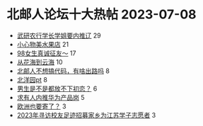 # 北邮人论坛十大热帖 2023-07-08

- [武研农行学长学姐要内推辽](https://bbs.byr.cn/article/Hubei/397635) 29
- [小心物美水果店](https://bbs.byr.cn/article/Picture/3344856) 21
- [98女生真诚征友～](https://bbs.byr.cn/article/Friends/2041810) 17
- [从花海到云海](https://bbs.byr.cn/article/Photo/276031) 10
- [北邮人不想搞代码，有啥出路吗](https://bbs.byr.cn/article/AimGraduate/1225462) 8
- [北洋园pt](https://bbs.byr.cn/article/Talking/6395551) 8
- [男生是不是都放不下初恋？](https://bbs.byr.cn/article/Feeling/3201678) 6
- [求有人内推华为产品岗](https://bbs.byr.cn/article/WorkLife/1201783) 5
- [欧洲也要寄了？](https://bbs.byr.cn/article/GoAbroad/393389) 3
- [2023年寻访校友足迹招募家乡为江苏学子志愿者](https://bbs.byr.cn/article/Jiangsu/114371) 3


